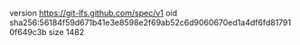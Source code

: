 version https://git-lfs.github.com/spec/v1
oid sha256:56184f59d671b41e3e8598e2f69ab52c6d9060670ed1a4df6fd817910f649c3b
size 1482
